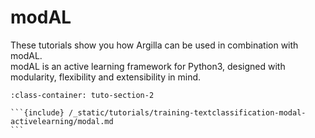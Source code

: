 # modAL

These tutorials show you how Argilla can be used in combination with modAL. \
modAL is an active learning framework for Python3, designed with modularity, flexibility and extensibility in mind.

````{grid} 1 1 2 2
:class-container: tuto-section-2

```{include} /_static/tutorials/training-textclassification-modal-activelearning/modal.md
```
````
